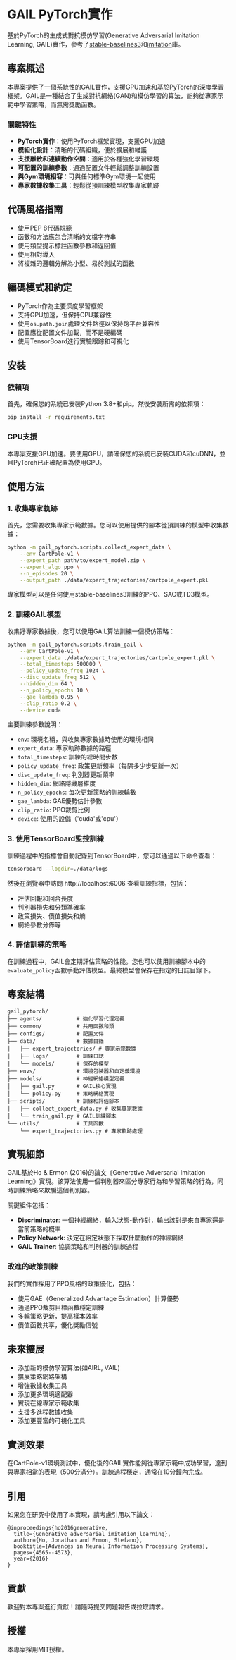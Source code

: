 # GAIL PyTorch實作

基於PyTorch的生成式對抗模仿學習(Generative Adversarial Imitation Learning, GAIL)實作，參考了[stable-baselines3](https://github.com/DLR-RM/stable-baselines3)和[imitation](https://github.com/HumanCompatibleAI/imitation)庫。

## 專案概述

本專案提供了一個系統性的GAIL實作，支援GPU加速和基於PyTorch的深度學習框架。GAIL是一種結合了生成對抗網絡(GAN)和模仿學習的算法，能夠從專家示範中學習策略，而無需獎勵函數。

### 關鍵特性

- **PyTorch實作**：使用PyTorch框架實現，支援GPU加速
- **模組化設計**：清晰的代碼組織，便於擴展和維護
- **支援離散和連續動作空間**：適用於各種強化學習環境
- **可配置的訓練參數**：通過配置文件輕鬆調整訓練設置
- **與Gym環境相容**：可與任何標準Gym環境一起使用
- **專家數據收集工具**：輕鬆從預訓練模型收集專家軌跡

## 代碼風格指南

- 使用PEP 8代碼規範
- 函數和方法應包含清晰的文檔字符串
- 使用類型提示標註函數參數和返回值
- 使用相對導入
- 將複雜的邏輯分解為小型、易於測試的函數

## 編碼模式和約定

- PyTorch作為主要深度學習框架
- 支持GPU加速，但保持CPU兼容性
- 使用`os.path.join`處理文件路徑以保持跨平台兼容性
- 配置應從配置文件加載，而不是硬編碼
- 使用TensorBoard進行實驗跟踪和可視化

## 安裝

### 依賴項

首先，確保您的系統已安裝Python 3.8+和pip。然後安裝所需的依賴項：

```bash
pip install -r requirements.txt
```

### GPU支援

本專案支援GPU加速。要使用GPU，請確保您的系統已安裝CUDA和cuDNN，並且PyTorch已正確配置為使用GPU。

## 使用方法

### 1. 收集專家軌跡

首先，您需要收集專家示範數據。您可以使用提供的腳本從預訓練的模型中收集數據：

```bash
python -m gail_pytorch.scripts.collect_expert_data \
    --env CartPole-v1 \
    --expert_path path/to/expert_model.zip \
    --expert_algo ppo \
    --n_episodes 20 \
    --output_path ./data/expert_trajectories/cartpole_expert.pkl
```

專家模型可以是任何使用stable-baselines3訓練的PPO、SAC或TD3模型。

### 2. 訓練GAIL模型

收集好專家數據後，您可以使用GAIL算法訓練一個模仿策略：

```bash
python -m gail_pytorch.scripts.train_gail \
    --env CartPole-v1 \
    --expert_data ./data/expert_trajectories/cartpole_expert.pkl \
    --total_timesteps 500000 \
    --policy_update_freq 1024 \
    --disc_update_freq 512 \
    --hidden_dim 64 \
    --n_policy_epochs 10 \
    --gae_lambda 0.95 \
    --clip_ratio 0.2 \
    --device cuda
```

主要訓練參數說明：
- `env`: 環境名稱，與收集專家數據時使用的環境相同
- `expert_data`: 專家軌跡數據的路徑
- `total_timesteps`: 訓練的總時間步數
- `policy_update_freq`: 政策更新頻率（每隔多少步更新一次）
- `disc_update_freq`: 判別器更新頻率
- `hidden_dim`: 網絡隱藏層維度
- `n_policy_epochs`: 每次更新策略的訓練輪數
- `gae_lambda`: GAE優勢估計參數
- `clip_ratio`: PPO裁剪比例
- `device`: 使用的設備（'cuda'或'cpu'）

### 3. 使用TensorBoard監控訓練

訓練過程中的指標會自動記錄到TensorBoard中，您可以通過以下命令查看：

```bash
tensorboard --logdir=./data/logs
```

然後在瀏覽器中訪問 http://localhost:6006 查看訓練指標，包括：
- 評估回報和回合長度
- 判別器損失和分類準確率
- 政策損失、價值損失和熵
- 網絡參數分佈等

### 4. 評估訓練的策略

在訓練過程中，GAIL會定期評估策略的性能。您也可以使用訓練腳本中的`evaluate_policy`函數手動評估模型。最終模型會保存在指定的日誌目錄下。

## 專案結構

```
gail_pytorch/
├── agents/           # 強化學習代理定義
├── common/           # 共用函數和類
├── configs/          # 配置文件
├── data/             # 數據目錄
│   ├── expert_trajectories/ # 專家示範數據
│   ├── logs/         # 訓練日誌
│   └── models/       # 保存的模型
├── envs/             # 環境包裝器和自定義環境
├── models/           # 神經網絡模型定義
│   ├── gail.py       # GAIL核心實現
│   └── policy.py     # 策略網絡實現
├── scripts/          # 訓練和評估腳本
│   ├── collect_expert_data.py # 收集專家數據
│   └── train_gail.py # GAIL訓練腳本
└── utils/            # 工具函數
    └── expert_trajectories.py # 專家軌跡處理
```

## 實現細節

GAIL基於Ho & Ermon (2016)的論文《Generative Adversarial Imitation Learning》實現。該算法使用一個判別器來區分專家行為和學習策略的行為，同時訓練策略來欺騙這個判別器。

關鍵組件包括：

- **Discriminator**: 一個神經網絡，輸入狀態-動作對，輸出該對是來自專家還是當前策略的概率
- **Policy Network**: 決定在給定狀態下採取什麼動作的神經網絡
- **GAIL Trainer**: 協調策略和判別器的訓練過程

### 改進的政策訓練

我們的實作採用了PPO風格的政策優化，包括：
- 使用GAE（Generalized Advantage Estimation）計算優勢
- 通過PPO裁剪目標函數穩定訓練
- 多輪策略更新，提高樣本效率
- 價值函數共享，優化獎勵信號

## 未來擴展

- 添加新的模仿學習算法(如AIRL, VAIL)
- 擴展策略網路架構
- 增強數據收集工具
- 添加更多環境適配器
- 實現在線專家示範收集
- 支援多進程數據收集
- 添加更豐富的可視化工具

## 實測效果

在CartPole-v1環境測試中，優化後的GAIL實作能夠從專家示範中成功學習，達到與專家相當的表現（500分滿分）。訓練過程穩定，通常在10分鐘內完成。

## 引用

如果您在研究中使用了本實現，請考慮引用以下論文：

```
@inproceedings{ho2016generative,
  title={Generative adversarial imitation learning},
  author={Ho, Jonathan and Ermon, Stefano},
  booktitle={Advances in Neural Information Processing Systems},
  pages={4565--4573},
  year={2016}
}
```

## 貢獻

歡迎對本專案進行貢獻！請隨時提交問題報告或拉取請求。

## 授權

本專案採用MIT授權。